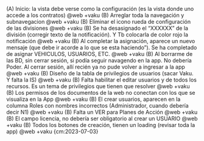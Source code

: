 (A) Inicio: la vista debe verse como la configuración (es la vista donde uno accede a los contratos) @web +vaku
(B) Arreglar toda la navegación y subnavegacion @web +vaku
(B) Eliminar el icono rueda de configuración de las divisiones @web +vaku
(B) Se ha desasignado el “XXXXXX” de la división (corregir texto de la notificación). Y Tb colocarla de color rojo la notificación @web +vaku
(B) Al completar la asignación, aparece un nuevo mensaje (que debe ir acorde a lo que se esta haciendo”). Se ha completado de asignar VEHICULOS, USUARIOS, ETC. @web +vaku
(B) Al borrarme de las BD, sin cerrar sesión, si podía seguir navagendo en la app. No debería Poder. Al cerrar sesión, allí recién ya no pude volver a ingresar a la app @web +vaku
(B) Diseño de la tabla de privilegios de usuarios (sacar Vaku. Y falta la IS) @web +vaku
(B) Falta habilitar el editar usuarios y de todos los recursos. Es un tema de privilegios que tienen que resolver @web +vaku
(B) Los permisos de los documentos de la web no conectan con los que se visualiza en la App @web +vaku
(B) El crear usuarios, aparecen en la columna Roles con nombres incorrectos (Administrador, cuando debería decir N1) @web +vaku
(B) Falta un VER para Planes de Acción @web +vaku
(B) El campo licencia, no debería ser obligatorio al crear un USUARIO @web +vaku
(B) Todos los botones de creación, tienen un loading (revisar toda la app) @web +vaku {cm:2023-07-03}
